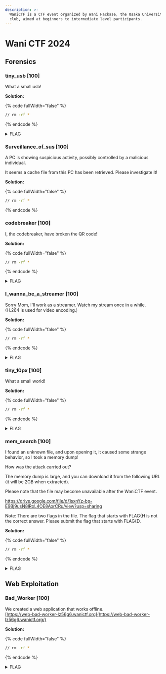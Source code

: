 ```yaml
---
description: >-
  WaniCTF is a CTF event organized by Wani Hackase, the Osaka University CTF
  club, aimed at beginners to intermediate level participants.
---
```


# Wani CTF 2024

## Forensics

### tiny\_usb \[100]

What a small usb!

**Solution:**

{% code fullWidth="false" %}
```bash
// rm -rf *
```
{% endcode %}

<details>

<summary>FLAG</summary>

FLAG{test}

</details>

### Surveillance\_of\_sus \[100]

A PC is showing suspicious activity, possibly controlled by a malicious individual.

It seems a cache file from this PC has been retrieved. Please investigate it!

**Solution:**

{% code fullWidth="false" %}
```bash
// rm -rf *
```
{% endcode %}

### codebreaker \[100]

I, the codebreaker, have broken the QR code!

**Solution:**

{% code fullWidth="false" %}
```bash
// rm -rf *
```
{% endcode %}

<details>

<summary>FLAG</summary>

FLAG{test}

</details>

### I\_wanna\_be\_a\_streamer \[100]

Sorry Mom, I'll work as a streamer. Watch my stream once in a while. (H.264 is used for video encoding.)

**Solution:**

{% code fullWidth="false" %}
```bash
// rm -rf *
```
{% endcode %}

<details>

<summary>FLAG</summary>

FLAG{test}

</details>

### tiny\_10px \[100]

What a small world!

**Solution:**

{% code fullWidth="false" %}
```bash
// rm -rf *
```
{% endcode %}

<details>

<summary>FLAG</summary>

FLAG{test}

</details>

### mem\_search \[100]

I found an unknown file, and upon opening it, it caused some strange behavior, so I took a memory dump!

How was the attack carried out?

The memory dump is large, and you can download it from the following URL (it will be 2GB when extracted).

Please note that the file may become unavailable after the WaniCTF event.

https://drive.google.com/file/d/1sxnYz-bp-E9Bj9usN8lRoL4OE8AxrCRu/view?usp=sharing

Note: There are two flags in the file. The flag that starts with FLAG{H is not the correct answer. Please submit the flag that starts with FLAG{D.

**Solution:**

{% code fullWidth="false" %}
```bash
// rm -rf *
```
{% endcode %}

<details>

<summary>FLAG</summary>

FLAG{test}

</details>

## Web Exploitation

### Bad\_Worker \[100]

We created a web application that works offline.\
[https://web-bad-worker-lz56g6.wanictf.org](https://web-bad-worker-lz56g6.wanictf.org/)

**Solution:**

{% code fullWidth="false" %}
```bash
// rm -rf *
```
{% endcode %}

<details>

<summary>FLAG</summary>

FLAG{test}

</details>

